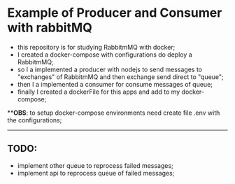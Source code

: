 # Example of Producer and Consumer with rabbitMQ

- this repository is for studying RabbitmMQ with docker;
- I created a docker-compose  with configurations do deploy a RabbitmMQ;
- so I a implemented a producer with nodejs to send messages to "exchanges" of RabbitmMQ and then exchange send direct to "queue";
- then I a implemented a consumer for consume messages of queue;
- finally I created a dockerFile for this apps and add to my docker-compose;

****OBS**: to setup docker-compose environments need create file .env with the configurations;

---
## TODO: 

- implement other queue to reprocess failed messages;
- implement api to reprocess queue of failed messages;